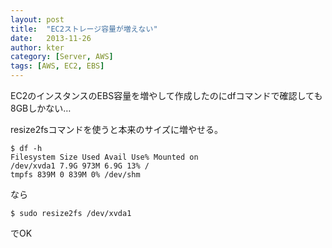 ```yaml
---
layout: post
title:  "EC2ストレージ容量が増えない"
date:   2013-11-26
author: kter
category: [Server, AWS]
tags: [AWS, EC2, EBS]
---
```

EC2のインスタンスのEBS容量を増やして作成したのにdfコマンドで確認しても8GBしかない…

resize2fsコマンドを使うと本来のサイズに増やせる。

```
$ df -h
Filesystem Size Used Avail Use% Mounted on
/dev/xvda1 7.9G 973M 6.9G 13% /
tmpfs 839M 0 839M 0% /dev/shm
```

なら

```
$ sudo resize2fs /dev/xvda1
```

でOK
